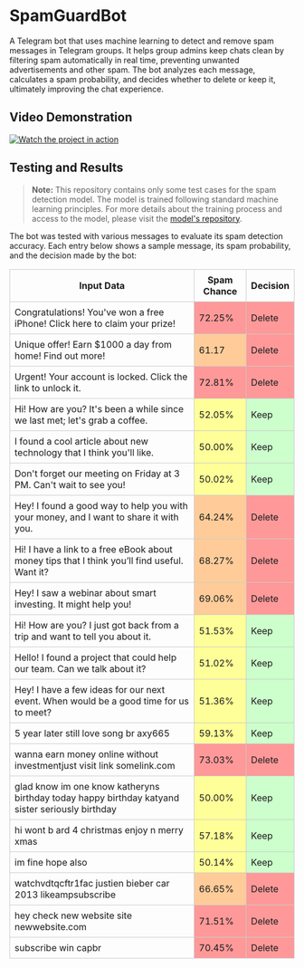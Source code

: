 # SpamGuardBot

A Telegram bot that uses machine learning to detect and remove spam messages in Telegram groups. It helps group admins
keep chats clean by filtering spam automatically in real time, preventing unwanted advertisements and other spam. The
bot analyzes each message, calculates a spam probability, and decides whether to delete or keep it, ultimately improving
the chat experience.

## Video Demonstration

[![Watch the project in action](https://img.youtube.com/vi/kxPaYbDYAjU/0.jpg)](https://youtu.be/kxPaYbDYAjU)

[//]: # (## Installation Guide)

[//]: # ()

[//]: # (Follow our simple [installation guide]&#40;https://google.com/&#41; to set up the bot.)

## Testing and Results

> **Note:** This repository contains only some test cases for the spam detection model. The model is trained following
> standard machine learning principles. For more details about the training process and access to the model, please
> visit
> the [model's repository](https://github.com/IlliaFransua/SpamGuardService).

The bot was tested with various messages to evaluate its spam detection accuracy. Each entry below shows a sample
message, its spam probability, and the decision made by the bot:

<table>
  <thead>
    <tr>
      <th style="padding: 8px; border: 1px solid #ccc;">Input Data</th>
      <th style="padding: 8px; border: 1px solid #ccc;">Spam Chance</th>
      <th style="padding: 8px; border: 1px solid #ccc;">Decision</th>
    </tr>
  </thead>
  <tbody>
    <tr>
      <td style="padding: 8px; border: 1px solid #ccc;">Congratulations! You've won a free iPhone! Click here to claim your prize!</td>
      <td style="padding: 8px; border: 1px solid #ccc; background-color: #ff9999;">72.25%</td>
      <td style="padding: 8px; border: 1px solid #ccc; background-color: #ff9999;">Delete</td>
    </tr>
    <tr>
      <td style="padding: 8px; border: 1px solid #ccc;">Unique offer! Earn $1000 a day from home! Find out more!</td>
      <td style="padding: 8px; border: 1px solid #ccc; background-color: #ffcc99;">61.17</td>
      <td style="padding: 8px; border: 1px solid #ccc; background-color: #ff9999;">Delete</td>
    </tr>
    <tr>
      <td style="padding: 8px; border: 1px solid #ccc;">Urgent! Your account is locked. Click the link to unlock it.</td>
      <td style="padding: 8px; border: 1px solid #ccc; background-color: #ff9999;">72.81%</td>
      <td style="padding: 8px; border: 1px solid #ccc; background-color: #ff9999;">Delete</td>
    </tr>
    <tr>
      <td style="padding: 8px; border: 1px solid #ccc;">Hi! How are you? It's been a while since we last met; let's grab a coffee.</td>
      <td style="padding: 8px; border: 1px solid #ccc; background-color: #ffff99;">52.05%</td>
      <td style="padding: 8px; border: 1px solid #ccc; background-color: #ccffcc;">Keep</td>
    </tr>
    <tr>
      <td style="padding: 8px; border: 1px solid #ccc;">I found a cool article about new technology that I think you'll like.</td>
      <td style="padding: 8px; border: 1px solid #ccc; background-color: #ffff99;">50.00%</td>
      <td style="padding: 8px; border: 1px solid #ccc; background-color: #ccffcc;">Keep</td>
    </tr>
    <tr>
      <td style="padding: 8px; border: 1px solid #ccc;">Don't forget our meeting on Friday at 3 PM. Can't wait to see you!</td>
      <td style="padding: 8px; border: 1px solid #ccc; background-color: #ffff99;">50.02%</td>
      <td style="padding: 8px; border: 1px solid #ccc; background-color: #ccffcc;">Keep</td>
    </tr>
    <tr>
      <td style="padding: 8px; border: 1px solid #ccc;">Hey! I found a good way to help you with your money, and I want to share it with you.</td>
      <td style="padding: 8px; border: 1px solid #ccc; background-color: #ffcc99;">64.24%</td>
      <td style="padding: 8px; border: 1px solid #ccc; background-color: #ff9999;">Delete</td>
    </tr>
    <tr>
      <td style="padding: 8px; border: 1px solid #ccc;">Hi! I have a link to a free eBook about money tips that I think you’ll find useful. Want it?</td>
      <td style="padding: 8px; border: 1px solid #ccc; background-color: #ffcc99;">68.27%</td>
      <td style="padding: 8px; border: 1px solid #ccc; background-color: #ff9999;">Delete</td>
    </tr>
    <tr>
      <td style="padding: 8px; border: 1px solid #ccc;">Hey! I saw a webinar about smart investing. It might help you!</td>
      <td style="padding: 8px; border: 1px solid #ccc; background-color: #ffcc99;">69.06%</td>
      <td style="padding: 8px; border: 1px solid #ccc; background-color: #ff9999;">Delete</td>
    </tr>
    <tr>
      <td style="padding: 8px; border: 1px solid #ccc;">Hi! How are you? I just got back from a trip and want to tell you about it.</td>
      <td style="padding: 8px; border: 1px solid #ccc; background-color: #ffff99;">51.53%</td>
      <td style="padding: 8px; border: 1px solid #ccc; background-color: #ccffcc;">Keep</td>
    </tr>
    <tr>
      <td style="padding: 8px; border: 1px solid #ccc;">Hello! I found a project that could help our team. Can we talk about it?</td>
      <td style="padding: 8px; border: 1px solid #ccc; background-color: #ffff99;">51.02%</td>
      <td style="padding: 8px; border: 1px solid #ccc; background-color: #ccffcc;">Keep</td>
    </tr>
    <tr>
      <td style="padding: 8px; border: 1px solid #ccc;">Hey! I have a few ideas for our next event. When would be a good time for us to meet?</td>
      <td style="padding: 8px; border: 1px solid #ccc; background-color: #ffff99;">51.36%</td>
      <td style="padding: 8px; border: 1px solid #ccc; background-color: #ccffcc;">Keep</td>
    </tr>
<tr>
      <td style="padding: 8px; border: 1px solid #ccc;">5 year later still love song br axy665</td>
      <td style="padding: 8px; border: 1px solid #ccc; background-color: #ffff99;">59.13%</td>
      <td style="padding: 8px; border: 1px solid #ccc; background-color: #ccffcc;">Keep</td>
    </tr>
    <tr>
      <td style="padding: 8px; border: 1px solid #ccc;">wanna earn money online without investmentjust visit link somelink.com</td>
      <td style="padding: 8px; border: 1px solid #ccc; background-color: #ff9999;">73.03%</td>
      <td style="padding: 8px; border: 1px solid #ccc; background-color: #ff9999;">Delete</td>
    </tr>
    <tr>
      <td style="padding: 8px; border: 1px solid #ccc;">glad know im one know katheryns birthday today happy birthday katyand sister seriously birthday</td>
      <td style="padding: 8px; border: 1px solid #ccc; background-color: #ffff99;">50.00%</td>
      <td style="padding: 8px; border: 1px solid #ccc; background-color: #ccffcc;">Keep</td>
    </tr>
    <tr>
      <td style="padding: 8px; border: 1px solid #ccc;">hi wont b ard 4 christmas enjoy n merry xmas</td>
      <td style="padding: 8px; border: 1px solid #ccc; background-color: #ffff99;">57.18%</td>
      <td style="padding: 8px; border: 1px solid #ccc; background-color: #ccffcc;">Keep</td>
    </tr>
    <tr>
      <td style="padding: 8px; border: 1px solid #ccc;">im fine hope also</td>
      <td style="padding: 8px; border: 1px solid #ccc; background-color: #ffff99;">50.14%</td>
      <td style="padding: 8px; border: 1px solid #ccc; background-color: #ccffcc;">Keep</td>
    </tr>
    <tr>
      <td style="padding: 8px; border: 1px solid #ccc;">watchvdtqcftr1fac justien bieber car 2013 likeampsubscribe</td>
      <td style="padding: 8px; border: 1px solid #ccc; background-color: #ffcc99;">66.65%</td>
      <td style="padding: 8px; border: 1px solid #ccc; background-color: #ff9999;">Delete</td>
    </tr>
    <tr>
      <td style="padding: 8px; border: 1px solid #ccc;">hey check new website site newwebsite.com</td>
      <td style="padding: 8px; border: 1px solid #ccc; background-color: #ff9999;">71.51%</td>
      <td style="padding: 8px; border: 1px solid #ccc; background-color: #ff9999;">Delete</td>
    </tr>
    <tr>
      <td style="padding: 8px; border: 1px solid #ccc;">subscribe win capbr</td>
      <td style="padding: 8px; border: 1px solid #ccc; background-color: #ff9999;">70.45%</td>
      <td style="padding: 8px; border: 1px solid #ccc; background-color: #ff9999;">Delete</td>
    </tr>
  </tbody>
</table>
